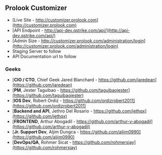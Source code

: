 ## Prolook Customizer

* [Live Site - http://customizer.prolook.com](http://customizer.prolook.com)
* [API Endpoint - http://api-dev.qstrike.com/api/](http://api-dev.qstrike.com/api/)
* [Admin Size - http://customizer.prolook.com/administration/login](http://customizer.prolook.com/administration/login)
* Staging Server to follow
* API Documentation url to follow

### Geeks

* [**CIO / CTO**, Chief Geek Jared Blanchard - https://github.com/jaredean](https://github.com/jaredean)
* [**PM**, Jester Taguibao - https://github.com/taguibaojester](https://github.com/taguibaojester)
* [**IOS Dev**, Robert Ordiz - https://github.com/ordizrobert2011](https://github.com/ordizrobert2011)  
* [**Backend and API**, Jethro Del Rosario - https://github.com/jethqx](https://github.com/jethqx)
* [**FRONTEND**, Arthur Abogadil - https://github.com/arthur-v-abogadil](https://github.com/arthur-v-abogadil)
* [**Jr. Support Dev**, Aljim Dungca - https://github.com/aljim0990](https://github.com/aljim0990)
* [**DevOps/QA**, Rohmer Sicat - https://github.com/rohmersjay](https://github.com/rohmersjay)        
